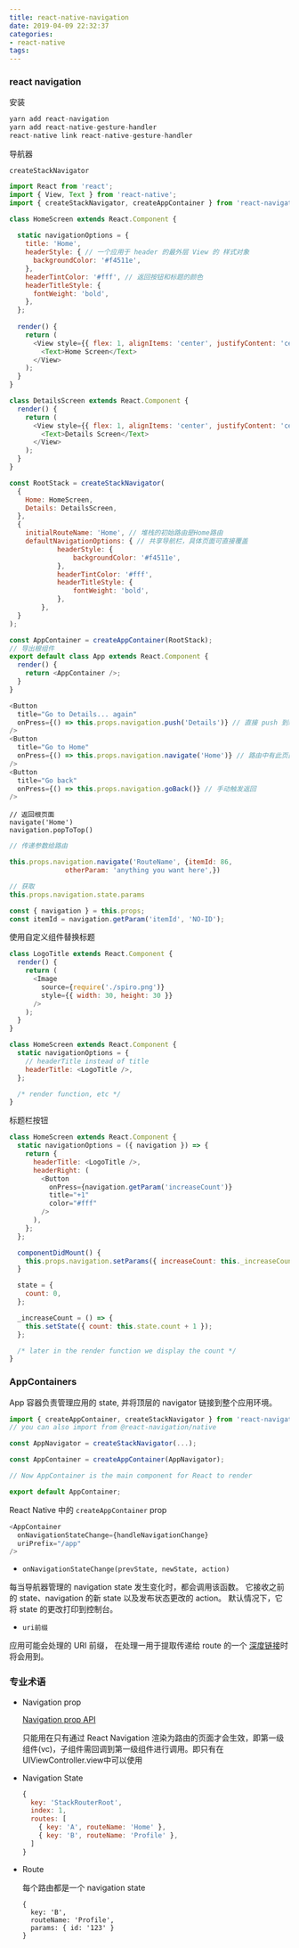 ```yaml
---
title: react-native-navigation
date: 2019-04-09 22:32:37
categories:
- react-native
tags:
---
```


### react navigation

安装

```javascript
yarn add react-navigation
yarn add react-native-gesture-handler
react-native link react-native-gesture-handler
```

导航器

```
createStackNavigator
```

```javascript
import React from 'react';
import { View, Text } from 'react-native';
import { createStackNavigator, createAppContainer } from 'react-navigation';

class HomeScreen extends React.Component {
  
  static navigationOptions = {
    title: 'Home',
    headerStyle: { // 一个应用于 header 的最外层 View 的 样式对象
      backgroundColor: '#f4511e', 
    },
    headerTintColor: '#fff', // 返回按钮和标题的颜色
    headerTitleStyle: {
      fontWeight: 'bold',
    },
  };
  
  render() {
    return (
      <View style={{ flex: 1, alignItems: 'center', justifyContent: 'center' }}>
        <Text>Home Screen</Text>
      </View>
    );
  }
}

class DetailsScreen extends React.Component {
  render() {
    return (
      <View style={{ flex: 1, alignItems: 'center', justifyContent: 'center' }}>
        <Text>Details Screen</Text>
      </View>
    );
  }
}

const RootStack = createStackNavigator(
  {
    Home: HomeScreen,
    Details: DetailsScreen,
  },
  {
    initialRouteName: 'Home', // 堆栈的初始路由是Home路由
    defaultNavigationOptions: { // 共享导航栏，具体页面可直接覆盖
			headerStyle: {
				backgroundColor: '#f4511e',
			},
			headerTintColor: '#fff',
			headerTitleStyle: {
				fontWeight: 'bold',
			},
		},
  }
);

const AppContainer = createAppContainer(RootStack);
// 导出根组件
export default class App extends React.Component {
  render() {
    return <AppContainer />;
  }
}
```

```javascript
<Button
  title="Go to Details... again"
  onPress={() => this.props.navigation.push('Details')} // 直接 push 到新页面
/>
<Button
  title="Go to Home"
  onPress={() => this.props.navigation.navigate('Home')} // 路由中有此页面才会生效，如果当前就在此页面，将不起作用
/>
<Button
  title="Go back"
  onPress={() => this.props.navigation.goBack()} // 手动触发返回
/>
```

```
// 返回根页面
navigate('Home')
navigation.popToTop()
```

```javascript
// 传递参数给路由

this.props.navigation.navigate('RouteName', {itemId: 86,
              otherParam: 'anything you want here',})

// 获取
this.props.navigation.state.params 

const { navigation } = this.props;
const itemId = navigation.getParam('itemId', 'NO-ID');
```

使用自定义组件替换标题

```javascript
class LogoTitle extends React.Component {
  render() {
    return (
      <Image
        source={require('./spiro.png')}
        style={{ width: 30, height: 30 }}
      />
    );
  }
}

class HomeScreen extends React.Component {
  static navigationOptions = {
    // headerTitle instead of title
    headerTitle: <LogoTitle />,
  };

  /* render function, etc */
}
```

标题栏按钮

```javascript
class HomeScreen extends React.Component {
  static navigationOptions = ({ navigation }) => {
    return {
      headerTitle: <LogoTitle />,
      headerRight: (
        <Button
          onPress={navigation.getParam('increaseCount')}
          title="+1"
          color="#fff"
        />
      ),
    };
  };

  componentDidMount() {
    this.props.navigation.setParams({ increaseCount: this._increaseCount });
  }

  state = {
    count: 0,
  };

  _increaseCount = () => {
    this.setState({ count: this.state.count + 1 });
  };

  /* later in the render function we display the count */
}
```

### AppContainers

App 容器负责管理应用的 state, 并将顶层的 navigator 链接到整个应用环境。

```javascript
import { createAppContainer, createStackNavigator } from 'react-navigation';
// you can also import from @react-navigation/native

const AppNavigator = createStackNavigator(...);

const AppContainer = createAppContainer(AppNavigator);

// Now AppContainer is the main component for React to render

export default AppContainer;
```

React Native 中的 `createAppContainer` prop

```js
<AppContainer
  onNavigationStateChange={handleNavigationChange}
  uriPrefix="/app"
/>
```

- `onNavigationStateChange(prevState, newState, action)`

每当导航器管理的 navigation state 发生变化时，都会调用该函数。 它接收之前的 state、navigation 的新 state 以及发布状态更改的 action。 默认情况下，它将 state 的更改打印到控制台。

- `uri前缀`

应用可能会处理的 URI 前缀， 在处理一用于提取传递给 route 的一个 [深度链接](https://reactnavigation.org/docs/zh-Hans/deep-linking.html)时将会用到。

### 专业术语

- Navigation prop

  [Navigation prop API](https://reactnavigation.org/docs/zh-Hans/navigation-prop.html)

  只能用在只有通过 React Navigation 渲染为路由的页面才会生效，即第一级组件(vc)，子组件需回调到第一级组件进行调用。即只有在UIViewController.view中可以使用

- Navigation State

  ```javascript
  {
    key: 'StackRouterRoot',
    index: 1,
    routes: [
      { key: 'A', routeName: 'Home' },
      { key: 'B', routeName: 'Profile' },
    ]
  }
  ```

- Route

  每个路由都是一个 navigation state

  ```
  {
    key: 'B',
    routeName: 'Profile',
    params: { id: '123' }
  }
  ```

  

